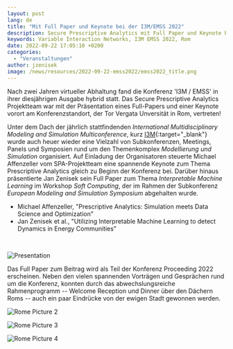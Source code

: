 ```yaml
---
layout: post
lang: de
title: "Mit Full Paper und Keynote bei der I3M/EMSS 2022"
description: Secure Prescriptive Analytics mit Full Paper und Keynote bei der I3M/EMSS 2022.
keywords: Variable Interaction Networks, I3M EMSS 2022, Rom
date: 2022-09-22 17:05:10 +0200
categories:
  - "Veranstaltungen"
author: jzenisek
image: /news/resources/2022-09-22-emss2022/emss2022_title.png
---
```


Nach zwei Jahren virtueller Abhaltung fand die Konferenz 'I3M / EMSS' in ihrer diesjährigen Ausgabe hybrid statt. Das Secure Prescriptive Analytics Projektteam war mit der Präsentation eines Full-Papers und einer Keynote vorort am Konferenzstandort, der Tor Vergata Unversität in Rom, vertreten!

<!--more-->
Unter dem Dach der jährlich stattfindenden *International Multidisciplinary Modeling and Simulation Multiconference*, kurz [I3M][i3m]{:target="_blank"} wurde auch heuer wieder eine Vielzahl von Subkonferenzen, Meetings, Panels und Symposien rund um den Themenkomplex *Modellierung und Simulation* organisiert. Auf Einladung der Organisatoren steuerte Michael Affenzeller vom SPA-Projektteam eine spannende Keynote zum Thema Prescriptive Analytics gleich zu Beginn der Konferenz bei. Darüber hinaus präsentierte Jan Zenisek sein Full Paper zum Thema *Interpretable Machine Learning* im Workshop *Soft Computing*, der im Rahmen der Subkonferenz *European Modeling and Simulation Symposium* abgehalten wurde.

- Michael Affenzeller, "Prescriptive Analytics: Simulation meets Data Science and Optimization"
- Jan Zenisek et al., "Utilizing Interpretable Machine Learning to detect Dynamics in Energy Communities"


<br/>
<!-- ![Presentation1](/blog/resources/2022-03-01-eurocast2022/eurocast2022-0.jpg) -->

![Presentation](/blog/resources/2022-09-22-emss2022/emss2022_1.jpg)

Das Full Paper zum Beitrag wird als Teil der Konferenz Proceeding 2022 erscheinen. Neben den vielen spannenden Vorträgen und Gesprächen rund um die Konferenz, konnten durch das abwechslungsreiche Rahmenprogramm -- Welcome Reception und Dinner über den Dächern Roms -- auch ein paar Eindrücke von der ewigen Stadt gewonnen werden.

![Rome Picture 2](/blog/resources/2022-09-22-emss2022/emss2022_2.jpg)

![Rome Picture 3](/blog/resources/2022-09-22-emss2022/emss2022_3.jpg)

![Rome Picture 4](/blog/resources/2022-09-22-emss2022/emss2022_4.jpg)

[i3m]: https://www.msc-les.org/i3m2022/